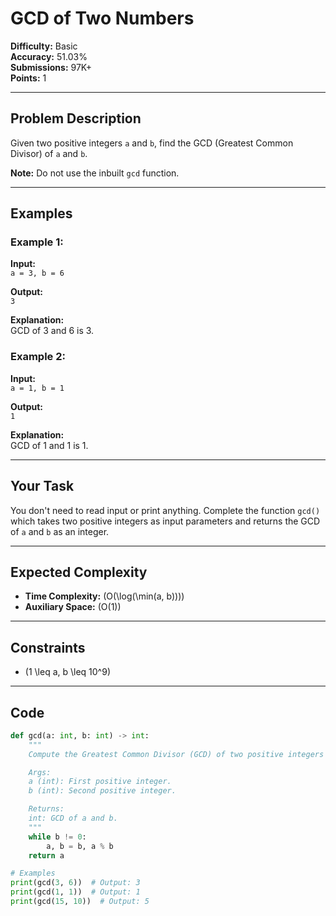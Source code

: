 # GCD of Two Numbers  

**Difficulty:** Basic  
**Accuracy:** 51.03%  
**Submissions:** 97K+  
**Points:** 1  

---

## Problem Description  
Given two positive integers `a` and `b`, find the GCD (Greatest Common Divisor) of `a` and `b`.  

**Note:** Do not use the inbuilt `gcd` function.  

---

## Examples  

### Example 1:  
**Input:**  
`a = 3, b = 6`  

**Output:**  
`3`  

**Explanation:**  
GCD of 3 and 6 is 3.  

### Example 2:  
**Input:**  
`a = 1, b = 1`  

**Output:**  
`1`  

**Explanation:**  
GCD of 1 and 1 is 1.  

---

## Your Task  
You don't need to read input or print anything. Complete the function `gcd()` which takes two positive integers as input parameters and returns the GCD of `a` and `b` as an integer.  

---

## Expected Complexity  
- **Time Complexity:** \(O(\log(\min(a, b)))\)  
- **Auxiliary Space:** \(O(1)\)  

---

## Constraints  
- \(1 \leq a, b \leq 10^9\)  

---

## Code  

```python
def gcd(a: int, b: int) -> int:
    """
    Compute the Greatest Common Divisor (GCD) of two positive integers a and b.

    Args:
    a (int): First positive integer.
    b (int): Second positive integer.

    Returns:
    int: GCD of a and b.
    """
    while b != 0:
        a, b = b, a % b
    return a

# Examples
print(gcd(3, 6))  # Output: 3
print(gcd(1, 1))  # Output: 1
print(gcd(15, 10))  # Output: 5

